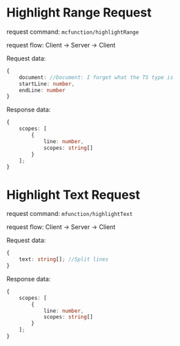 # Highlight Range Request

request command: `mcfunction/highlightRange`

request flow: Client -> Server -> Client

Request data:

```ts
{
    document: //Document: I forget what the TS type is
    startLine: number,
    endLine: number
}
```

Response data:

```ts
{
    scopes: [
        {
            line: number,
            scopes: string[]
        }
    ];
}
```

# Highlight Text Request

request command: `mfunction/highlightText`

request flow: Client -> Server -> Client

Request data:

```ts
{
    text: string[]; //Split lines
}
```

Response data:

```ts
{
    scopes: [
        {
            line: number,
            scopes: string[]
        }
    ];
}
```
